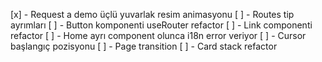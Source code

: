 [x] - Request a demo üçlü yuvarlak resim animasyonu
[ ] - Routes tip ayrımları
[ ] - Button komponenti useRouter refactor
[ ] - Link componenti refactor
[ ] - Home ayrı component olunca i18n error veriyor
[ ] - Cursor başlangıç pozisyonu
[ ] - Page transition
[ ] - Card stack refactor
